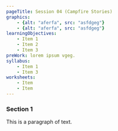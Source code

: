 ```yaml
---
pageTitle: Session 04 (Campfire Stories)
graphics:
    - {alt: "aferfa", src: "asfdgeg"}
    - {alt: "aferfa", src: "asfdgeg"}
learningObjectives:
    - Item 1
    - Item 2
    - Item 3
preWork: lorem ipsum vgeg.
syllabus:
    - Item 1
    - Item 3
worksheets:
    - Item
    - Item
---
```


### Section 1
This is a paragraph of text.